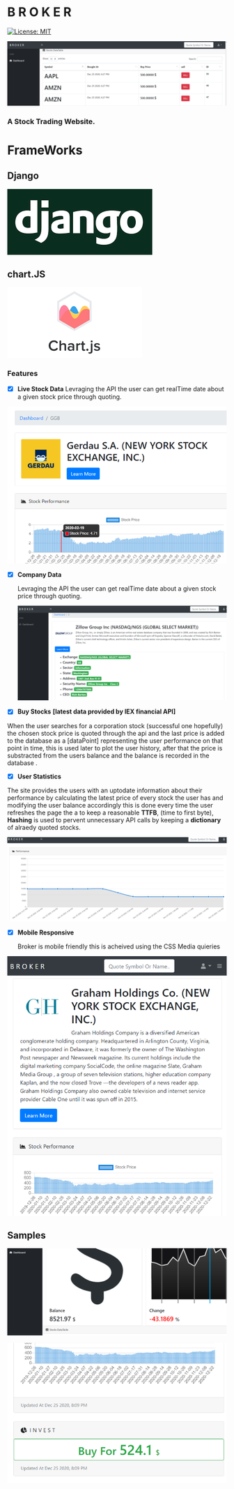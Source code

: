 # B R O K E R
[![License: MIT](https://img.shields.io/badge/License-MIT-yellow.svg)](https://opensource.org/licenses/MIT)


![Alt text](broker/images/scrshots/3.png?raw=true "Title")

### A Stock Trading Website.


# FrameWorks

## Django

![Alt text](broker/images/scrshots/djngo.png?raw=true "Title") 

## chart.JS 

![Alt text](broker/images/scrshots/chrt.png?raw=true "Title")





### Features
- [x] **Live Stock Data**
    Levraging the API the user can get realTime date about a given stock price through quoting.


![Alt text](broker/images/scrshots/6.png?raw=true "Title")

- [x] **Company Data**

    Levraging the API the user can get realTime date about a given stock price through quoting.
    
    
    ![Alt text](broker/images/scrshots/4.png?raw=true "Title")

- [x] **Buy Stocks** **[latest data provided by IEX financial API]**

When the user searches for a corporation stock (successful one hopefully) the chosen stock price is quoted through the api and the last price is added to the database as a [dataPoint] representing the user performance on that point in time, this is used later to plot the user history, after that the price is substracted from the users balance and the balance is recorded in the database .
  
- [x] **User Statistics** 

The site provides the users with an uptodate information about their performance by calculating the latest price of every stock the user has and modifying the user balance accordingly this is done every time the user refreshes the page the a to keep a reasonable **TTFB**, (time to first byte), **Hashing** is used to pervent unnecessary API calls
by keeping a **dictionary** of alraedy quoted stocks.


![Alt text](broker/images/scrshots/5.png?raw=true "Title")



- [x] **Mobile Responsive** 

    Broker is mobile friendly this is acheived using the CSS Media quieries
    
    
![Alt text](broker/images/scrshots/7.png?raw=true "Title")


## Samples

![Alt text](broker/images/scrshots/2.png?raw=true "Title")


![Alt text](broker/images/scrshots/8.png?raw=true "Title")


